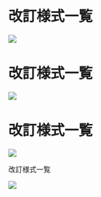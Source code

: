 # 改訂様式一覧

![](https://www.nta.go.jp/tmp/fe529d98-dddf-4564-83af-f9e2677b1407/images/08a70c83ab0e621b56da015c75cc522fc8aa33ea26fd174fe00e3cc428d6bf7a.jpg)

# 改訂様式一覧

![](https://www.nta.go.jp/tmp/fe529d98-dddf-4564-83af-f9e2677b1407/images/a15acf17b706d88039313e2ca77894fca9c7dca3a51d111546f8e8cf61bd3309.jpg)

# 改訂様式一覧

![](https://www.nta.go.jp/tmp/fe529d98-dddf-4564-83af-f9e2677b1407/images/e683346e9ccf68fbdadfe9c4d1b27732422b5c96a4db0b8ed30098a9a4abae56.jpg)

改訂様式一覧

![](https://www.nta.go.jp/tmp/fe529d98-dddf-4564-83af-f9e2677b1407/images/8945201c813da280eb14f090a55113de4383ab5ad49240d065d59227edab7741.jpg)